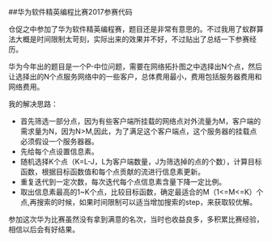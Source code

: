##华为软件精英编程比赛2017参赛代码


仓促之中参加了华为软件精英编程赛，题目还是非常有意思的。不过我用了蚁群算法大概是时间限制太苛刻，实际出来的效果并不好，不过贴出了总结一下参赛经历。

华为今年出的题目是一个P-中位问题，需要在网络拓扑图之中选择出N个点，然后让选择出的N个点服务网络中的一些客户，总体费用最小，费用包括服务器费用和网络费用。

我的解决思路：

* 首先筛选一部分点，因为有些客户端所挂载的网络点对外流量为M，客户端的需求量为N，因为N>M,因此，为了满足这个客户端点，这个服务器的挂载点必须假设一个服务器器。
* 先给每个点设置信息素。
* 随机选择K个点（K=L-J，L为客户端数量，J为筛选掉的点的个数），计算目标函数，根据目标函数值和每个点贡献的流进行信息素更新。
* 重复迭代到一定次数，每次迭代每个点信息素含量下降一定比例。
* 取出信息素最高的1~K个点，比较目标函数，确定最适合的M（1<=M<=K）个点,再搜索的时候，如果时间限制可以适当增加搜索的step，来获取较优解。

参加这次华为比赛虽然没有拿到满意的名次，当时也收益良多，多积累比赛经验，相信以后会有好结果。

